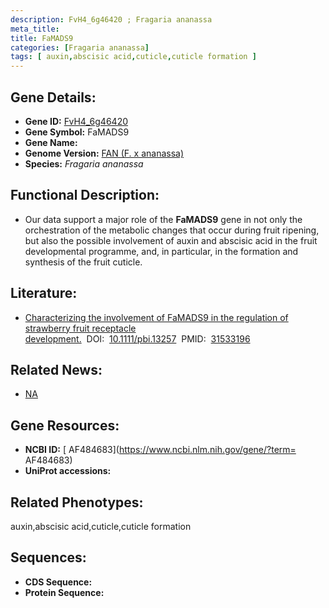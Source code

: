 ```yaml
---
description: FvH4_6g46420 ; Fragaria ananassa
meta_title:
title: FaMADS9
categories: [Fragaria ananassa]
tags: [ auxin,abscisic acid,cuticle,cuticle formation ]
---
```


## Gene Details:
- **Gene ID:**	[FvH4_6g46420]()
- **Gene Symbol:** FaMADS9
- **Gene Name:** 
- **Genome Version:** [FAN (F. x ananassa)]()
- **Species:** *Fragaria ananassa*

## Functional Description:
   - Our data support a major role of the **FaMADS9** gene in not only the orchestration of the metabolic changes that occur during fruit ripening, but also the possible involvement of auxin and abscisic acid in the fruit developmental programme, and, in particular, in the formation and synthesis of the fruit cuticle.

## Literature:
   - [Characterizing the involvement of FaMADS9 in the regulation of strawberry fruit receptacle development.]( https://onlinelibrary.wiley.com/doi/full/10.1111/pbi.13257)&nbsp;&nbsp;DOI:&nbsp;&nbsp;[10.1111/pbi.13257](https://onlinelibrary.wiley.com/doi/full/10.1111/pbi.13257)&nbsp;&nbsp;PMID:&nbsp;&nbsp;[31533196](https://pubmed.ncbi.nlm.nih.gov/31533196/)

## Related News:
   - [NA](https://mp.weixin.qq.com/s?__biz=Mzg3MDEwNDEyMg==&mid=2247485782&idx=2&sn=7d50f4e53868d6599d9a607c65008c14&chksm=ce93a403f9e42d159116c6dee0928b1acd85c90a651d40fb7967726863beb8af662688d10073&scene=27#wechat_redirect)

## Gene Resources:
- **NCBI ID:** [ AF484683](https://www.ncbi.nlm.nih.gov/gene/?term= AF484683)
- **UniProt accessions:** [](https://www.uniprot.org/uniprotkb//entry)

## Related Phenotypes:
auxin,abscisic acid,cuticle,cuticle formation

## Sequences:
- **CDS Sequence:**
- **Protein Sequence:**
